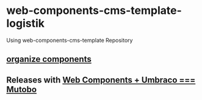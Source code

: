 # web-components-cms-template-logistik
Using web-components-cms-template Repository

## [organize components](https://wiki.migros.net/display/OCC/Web+Components+CMS+Template)

## Releases with [Web Components + Umbraco === Mutobo](http://mutobo.ch/)